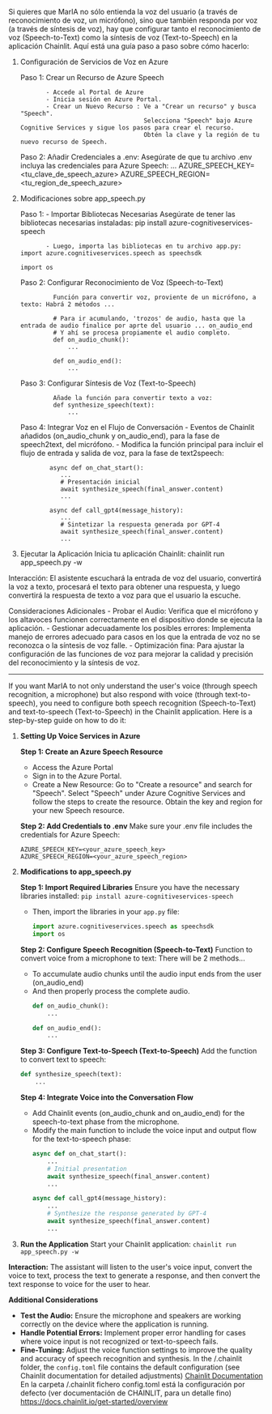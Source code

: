 Si quieres que MarIA no sólo entienda la voz del usuario (a través de reconocimiento de voz, un micrófono), sino que también responda por voz (a través de síntesis de voz), 
hay que configurar tanto el reconocimiento de voz (Speech-to-Text) como la síntesis de voz (Text-to-Speech) en la aplicación Chainlit. Aquí está una guía paso a paso sobre cómo hacerlo: 

1. Configuración de Servicios de Voz en Azure 
      
      Paso 1: Crear un Recurso de Azure Speech 
      
              - Accede al Portal de Azure
              - Inicia sesión en Azure Portal. 
              - Crear un Nuevo Recurso : Ve a "Crear un recurso" y busca "Speech". 
                                         Selecciona "Speech" bajo Azure Cognitive Services y sigue los pasos para crear el recurso. 
                                         Obtén la clave y la región de tu nuevo recurso de Speech. 
      
      Paso 2: Añadir Credenciales a .env: Asegúrate de que tu archivo .env incluya las credenciales para Azure Speech: 
            ...
            AZURE_SPEECH_KEY=<tu_clave_de_speech_azure> 
            AZURE_SPEECH_REGION=<tu_region_de_speech_azure> 

2. Modificaciones sobre app_speech.py 

      Paso 1: - Importar Bibliotecas Necesarias 
                Asegúrate de tener las bibliotecas necesarias instaladas: pip install azure-cognitiveservices-speech 
      
              - Luego, importa las bibliotecas en tu archivo app.py: import azure.cognitiveservices.speech as speechsdk 
                                                                     import os 
      Paso 2: Configurar Reconocimiento de Voz (Speech-to-Text) 
                
                Función para convertir voz, proviente de un micrófono, a texto: Habrá 2 métodos ...
                
                # Para ir acumulando, 'trozos' de audio, hasta que la entrada de audio finalice por aprte del usuario ... on_audio_end
                # Y ahí se procesa propiamente el audio completo.
                def on_audio_chunk(): 
                    ...
                
                def on_audio_end(): 
                    ...
                
      Paso 3: Configurar Síntesis de Voz (Text-to-Speech) 
                
                Añade la función para convertir texto a voz: 
                def synthesize_speech(text): 
                    ...
      
      Paso 4: Integrar Voz en el Flujo de Conversación 
               - Eventos de Chainlit añadidos (on_audio_chunk y on_audio_end), para la fase de speech2text, del micrófono.
               - Modifica la función principal para incluir el flujo de entrada y salida de voz, para la fase de text2speech: 

               async def on_chat_start():
                  ...
                  # Presentación inicial
                  await synthesize_speech(final_answer.content)
                  ...

               async def call_gpt4(message_history):
                  ...
                  # Sintetizar la respuesta generada por GPT-4
                  await synthesize_speech(final_answer.content)
                  ...

3. Ejecutar la Aplicación 
      Inicia tu aplicación Chainlit: chainlit run app_speech.py -w 

Interacción: 
      El asistente escuchará la entrada de voz del usuario, convertirá la voz a texto, procesará el texto para obtener una respuesta, y luego convertirá la respuesta de texto a voz para que el usuario la escuche. 

Consideraciones Adicionales 
      - Probar el Audio: Verifica que el micrófono y los altavoces funcionen correctamente en el dispositivo donde se ejecuta la aplicación. 
      - Gestionar adecuadamente los posibles errores: Implementa manejo de errores adecuado para casos en los que la entrada de voz no se reconozca o la síntesis de voz falle. 
      - Optimización fina: Para ajustar la configuración de las funciones de voz para mejorar la calidad y precisión del reconocimiento y la síntesis de voz.


---

If you want MarIA to not only understand the user's voice (through speech recognition, a microphone) but also respond with voice (through text-to-speech), you need to configure both speech recognition (Speech-to-Text) and text-to-speech (Text-to-Speech) in the Chainlit application. Here is a step-by-step guide on how to do it:

1. **Setting Up Voice Services in Azure**

   **Step 1: Create an Azure Speech Resource**
   - Access the Azure Portal
   - Sign in to the Azure Portal.
   - Create a New Resource: Go to "Create a resource" and search for "Speech".
     Select "Speech" under Azure Cognitive Services and follow the steps to create the resource.
     Obtain the key and region for your new Speech resource.

   **Step 2: Add Credentials to .env**
   Make sure your .env file includes the credentials for Azure Speech:
   ```
   AZURE_SPEECH_KEY=<your_azure_speech_key>
   AZURE_SPEECH_REGION=<your_azure_speech_region>
   ```

2. **Modifications to app_speech.py**

   **Step 1: Import Required Libraries**
   Ensure you have the necessary libraries installed: `pip install azure-cognitiveservices-speech`
   - Then, import the libraries in your `app.py` file:
     ```python
     import azure.cognitiveservices.speech as speechsdk
     import os
     ```

   **Step 2: Configure Speech Recognition (Speech-to-Text)**
   Function to convert voice from a microphone to text: There will be 2 methods...
   - To accumulate audio chunks until the audio input ends from the user (on_audio_end)
   - And then properly process the complete audio.
     ```python
     def on_audio_chunk():
         ...

     def on_audio_end():
         ...
     ```

   **Step 3: Configure Text-to-Speech (Text-to-Speech)**
   Add the function to convert text to speech:
   ```python
   def synthesize_speech(text):
       ...
   ```

   **Step 4: Integrate Voice into the Conversation Flow**
   - Add Chainlit events (on_audio_chunk and on_audio_end) for the speech-to-text phase from the microphone.
   - Modify the main function to include the voice input and output flow for the text-to-speech phase:
     ```python
     async def on_chat_start():
         ...
         # Initial presentation
         await synthesize_speech(final_answer.content)
         ...

     async def call_gpt4(message_history):
         ...
         # Synthesize the response generated by GPT-4
         await synthesize_speech(final_answer.content)
         ...
     ```

3. **Run the Application**
   Start your Chainlit application: `chainlit run app_speech.py -w`

**Interaction:**
   The assistant will listen to the user's voice input, convert the voice to text, process the text to generate a response, and then convert the text response to voice for the user to hear.

**Additional Considerations**
   - **Test the Audio:** Ensure the microphone and speakers are working correctly on the device where the application is running.
   - **Handle Potential Errors:** Implement proper error handling for cases where voice input is not recognized or text-to-speech fails.
   - **Fine-Tuning:** Adjust the voice function settings to improve the quality and accuracy of speech recognition and synthesis.
     In the /.chainlit folder, the `config.toml` file contains the default configuration (see Chainlit documentation for detailed adjustments)
     [Chainlit Documentation](https://docs.chainlit.io/get-started/overview)      
                En la carpeta /.chainlit fichero config.toml está la configuración por defecto (ver documentación de CHAINLIT, para un detalle fino)
                https://docs.chainlit.io/get-started/overview

